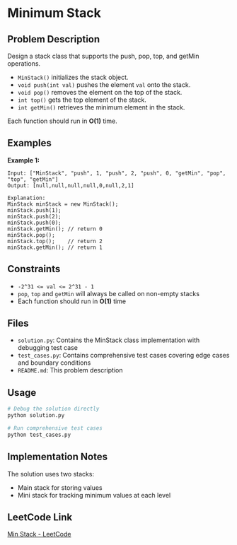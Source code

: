 # Minimum Stack

## Problem Description

Design a stack class that supports the push, pop, top, and getMin operations.

- `MinStack()` initializes the stack object.
- `void push(int val)` pushes the element `val` onto the stack.
- `void pop()` removes the element on the top of the stack.
- `int top()` gets the top element of the stack.
- `int getMin()` retrieves the minimum element in the stack.

Each function should run in **O(1)** time.

## Examples

**Example 1:**
```
Input: ["MinStack", "push", 1, "push", 2, "push", 0, "getMin", "pop", "top", "getMin"]
Output: [null,null,null,null,0,null,2,1]

Explanation:
MinStack minStack = new MinStack();
minStack.push(1);
minStack.push(2);
minStack.push(0);
minStack.getMin(); // return 0
minStack.pop();
minStack.top();    // return 2
minStack.getMin(); // return 1
```

## Constraints

- `-2^31 <= val <= 2^31 - 1`
- `pop`, `top` and `getMin` will always be called on non-empty stacks
- Each function should run in **O(1)** time

## Files

- `solution.py`: Contains the MinStack class implementation with debugging test case
- `test_cases.py`: Contains comprehensive test cases covering edge cases and boundary conditions
- `README.md`: This problem description

## Usage

```bash
# Debug the solution directly
python solution.py

# Run comprehensive test cases
python test_cases.py
```

## Implementation Notes

The solution uses two stacks:
- Main stack for storing values
- Mini stack for tracking minimum values at each level

## LeetCode Link

[Min Stack - LeetCode](https://leetcode.com/problems/min-stack/) 